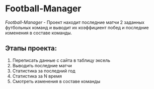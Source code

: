 # Football-Manager
 *Football-Manager* - Проект находит последние матчи 2 заданных футбольных команд и выводит их коэффициент побед и последние изменения в составе команды.
 ## Этапы проекта:
 1. Переписать данные с сайта в таблицу эксель 
 2. Выводить последние матчи
 3. Статистика за последний год
 4. Статистика за N время
 5. Смотреть изменения в составе команды 
